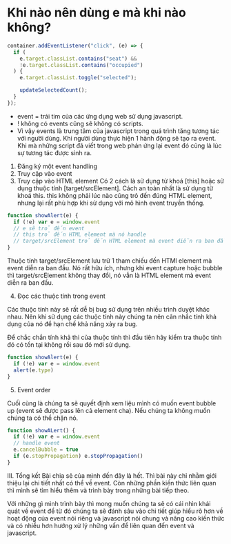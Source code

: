 # Khi nào nên dùng e mà khi nào không?
```js
container.addEventListener("click", (e) => {
  if (
    e.target.classList.contains("seat") &&
    !e.target.classList.contains("occupied")
  ) {
    e.target.classList.toggle("selected");

    updateSelectedCount();
  }
});
```


* event = trái tim của các ứng dụng web sử dụng javascript.
* ! không có events cũng sẽ không có scripts.
* Vì vậy events là trung tâm của javascript trong quá trình tăng tương tác với người dùng. Khi người dùng thực hiện 1 hành động sẽ tạo ra event. Khi mà những script đã viết trong web phản ứng lại event đó cũng là lúc sự tương tác được sinh ra.

1. Đăng ký một event handling
2. Truy cập vào event
3. Truy cập vào HTML element
Có 2 cách là sử dụng từ khoá [this] hoặc sử dụng thuộc tính [target/srcElement].
Cách an toàn nhất là sử dụng từ khoá this. this không phải lúc nào cũng trỏ đến đúng HTML element, nhưng lại rất phù hợp khi sử dụng với mô hình event truyền thống.
```js
function showAlert(e) {
  if (!e) var e = window.event
  // e sẽ trỏ đến event
  // this trỏ đến HTML element mà nó handle
  // target/srcElement trỏ đến HTML element mà event diễn ra ban đầu
}
```
Thuộc tính target/srcElement lưu trữ 1 tham chiếu đến HTMl element mà event diễn ra ban đầu. Nó rất hữu ích, nhưng khi event capture hoặc bubble thì target/srcElement không thay đổi, nó vẫn là HTML element mà event diễn ra ban đầu.


4. Đọc các thuộc tính trong event

Các thuộc tính này sẽ rất dễ bị bug sử dụng trên nhiều trình duyệt khác nhau. Nên khi sử dụng các thuộc tính này chúng ta nên cân nhắc tính khả dụng của nó để hạn chế khả năng xảy ra bug.

Để chắc chắn tính khả thi của thuộc tính thì đầu tiên hãy kiểm tra thuộc tính đó có tồn tại không rồi sau đó mới sử dụng.
```js
function showAlert(e) {
  if (!e) var e = window.event
  alert(e.type)
}
```
5. Event order

Cuối cùng là chúng ta sẽ quyết định xem liệu mình có muốn event bubble up (event sẽ được pass lên cả element cha). Nếu chúng ta không muốn chúng ta có thể chặn nó.

```js
function showALert() {
  if (!e) var e = window.event
  // handle event
  e.cancelBubble = true
  if (e.stopPropagation) e.stopPropagation()
}
```
III. Tổng kết
Bài chia sẻ của mình đến đây là hết. Thì bài này chỉ nhằm giới thiệu lại chi tiết nhất có thể về event. Còn những phần kiến thức liên quan thì mình sẽ tìm hiểu thêm và trình bày trong những bài tiếp theo.

Với những gì mình trình bày thì mong muốn chúng ta sẽ có cái nhìn khái quát về event để từ đó chúng ta sẽ đánh sâu vào chi tiết giúp hiểu rõ hơn về hoạt động của event nói riêng và javascript nói chung và nâng cao kiến thức và có nhiều hơn hướng xử lý những vấn đề liên quan đến event và javascript.